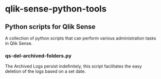 # qlik-sense-python-tools
## Python scripts for Qlik Sense
A collection of python scripts that can perform various administration tasks in Qlik Sense.

### qs-del-archived-folders.py
The Archived Logs persist indefinitely,  this script facilitates the easy deletion of the logs based on a set date.
